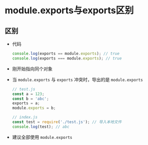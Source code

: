 # module.exports与exports区别

## 区别

+ 代码

    ```js
    console.log(exports == module.exports); // true
    console.log(exports === module.exports); // true
    ```

+ 刚开始指向同个对象

+ 当 `module.exports` 与  `exports` 冲突时，导出的是 `module.exports`

    ```js
    // test.js
    const a = 123;
    const b = 'abc';
    exports = a;
    module.exports = b;
    ```

    ```js
    // index.js
    const test = require('./test.js'); // 导入本地文件
    console.log(test); // abc
    ```

+ 建议全部使用 `module.exports`

